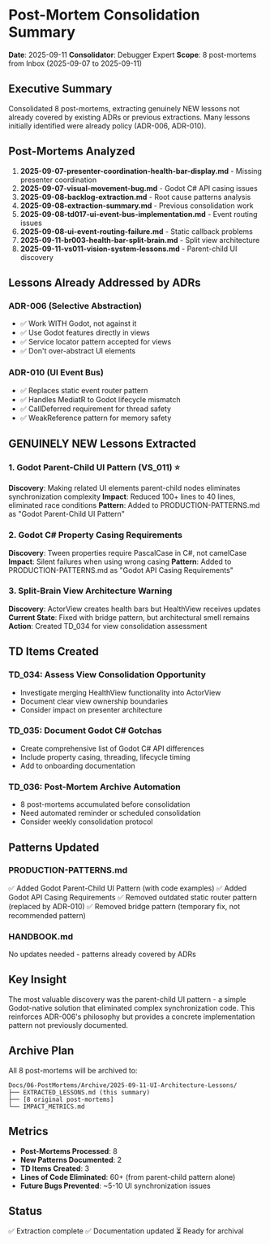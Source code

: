 # Post-Mortem Consolidation Summary
**Date**: 2025-09-11
**Consolidator**: Debugger Expert
**Scope**: 8 post-mortems from Inbox (2025-09-07 to 2025-09-11)

## Executive Summary

Consolidated 8 post-mortems, extracting genuinely NEW lessons not already covered by existing ADRs or previous extractions. Many lessons initially identified were already policy (ADR-006, ADR-010).

## Post-Mortems Analyzed

1. **2025-09-07-presenter-coordination-health-bar-display.md** - Missing presenter coordination
2. **2025-09-07-visual-movement-bug.md** - Godot C# API casing issues
3. **2025-09-08-backlog-extraction.md** - Root cause patterns analysis
4. **2025-09-08-extraction-summary.md** - Previous consolidation work
5. **2025-09-08-td017-ui-event-bus-implementation.md** - Event routing issues
6. **2025-09-08-ui-event-routing-failure.md** - Static callback problems
7. **2025-09-11-br003-health-bar-split-brain.md** - Split view architecture
8. **2025-09-11-vs011-vision-system-lessons.md** - Parent-child UI discovery

## Lessons Already Addressed by ADRs

### ADR-006 (Selective Abstraction)
- ✅ Work WITH Godot, not against it
- ✅ Use Godot features directly in views
- ✅ Service locator pattern accepted for views
- ✅ Don't over-abstract UI elements

### ADR-010 (UI Event Bus)
- ✅ Replaces static event router pattern
- ✅ Handles MediatR to Godot lifecycle mismatch
- ✅ CallDeferred requirement for thread safety
- ✅ WeakReference pattern for memory safety

## GENUINELY NEW Lessons Extracted

### 1. Godot Parent-Child UI Pattern (VS_011) ⭐
**Discovery**: Making related UI elements parent-child nodes eliminates synchronization complexity
**Impact**: Reduced 100+ lines to 40 lines, eliminated race conditions
**Pattern**: Added to PRODUCTION-PATTERNS.md as "Godot Parent-Child UI Pattern"

### 2. Godot C# Property Casing Requirements
**Discovery**: Tween properties require PascalCase in C#, not camelCase
**Impact**: Silent failures when using wrong casing
**Pattern**: Added to PRODUCTION-PATTERNS.md as "Godot API Casing Requirements"

### 3. Split-Brain View Architecture Warning
**Discovery**: ActorView creates health bars but HealthView receives updates
**Current State**: Fixed with bridge pattern, but architectural smell remains
**Action**: Created TD_034 for view consolidation assessment

## TD Items Created

### TD_034: Assess View Consolidation Opportunity
- Investigate merging HealthView functionality into ActorView
- Document clear view ownership boundaries
- Consider impact on presenter architecture

### TD_035: Document Godot C# Gotchas
- Create comprehensive list of Godot C# API differences
- Include property casing, threading, lifecycle timing
- Add to onboarding documentation

### TD_036: Post-Mortem Archive Automation
- 8 post-mortems accumulated before consolidation
- Need automated reminder or scheduled consolidation
- Consider weekly consolidation protocol

## Patterns Updated

### PRODUCTION-PATTERNS.md
✅ Added Godot Parent-Child UI Pattern (with code examples)
✅ Added Godot API Casing Requirements
✅ Removed outdated static router pattern (replaced by ADR-010)
✅ Removed bridge pattern (temporary fix, not recommended pattern)

### HANDBOOK.md
No updates needed - patterns already covered by ADRs

## Key Insight

The most valuable discovery was the parent-child UI pattern - a simple Godot-native solution that eliminated complex synchronization code. This reinforces ADR-006's philosophy but provides a concrete implementation pattern not previously documented.

## Archive Plan

All 8 post-mortems will be archived to:
```
Docs/06-PostMortems/Archive/2025-09-11-UI-Architecture-Lessons/
├── EXTRACTED_LESSONS.md (this summary)
├── [8 original post-mortems]
└── IMPACT_METRICS.md
```

## Metrics

- **Post-Mortems Processed**: 8
- **New Patterns Documented**: 2
- **TD Items Created**: 3
- **Lines of Code Eliminated**: 60+ (from parent-child pattern alone)
- **Future Bugs Prevented**: ~5-10 UI synchronization issues

## Status
✅ Extraction complete
✅ Documentation updated
⏳ Ready for archival